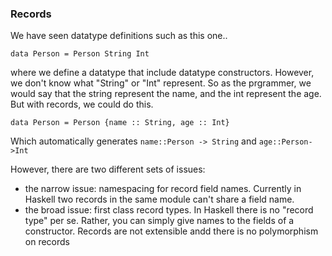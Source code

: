 ### Records

We have seen datatype definitions such as this one..
```
data Person = Person String Int
```
where we define a datatype that include datatype constructors. However, we don't know what "String" or "Int" represent. So as the prgrammer, we would say that the string represent the name, and the int represent the age. But with records, we could do this.

```
data Person = Person {name :: String, age :: Int}
```
Which automatically generates `name::Person -> String` and `age::Person->Int`


However, there are two different sets of issues:
- the narrow issue: namespacing for record field names. Currently in Haskell two records in the same module can't share a field name. 
- the broad issue: first class record types. In Haskell there is no "record type" per se. Rather, you can simply give names to the fields of a constructor. Records are not extensible andd there is no polymorphism on records